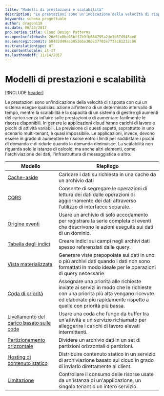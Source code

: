 ```yaml
---
title: "Modelli di prestazioni e scalabilità"
description: "Le prestazioni sono un'indicazione della velocità di risposta con cui un sistema esegue qualsiasi azione all'interno di un determinato intervallo di tempo, mentre la scalabilità è la capacità di un sistema di gestire gli aumenti del carico senza influire sulle prestazioni o di aumentare facilmente le risorse disponibili. In genere le applicazioni cloud hanno carichi di lavoro e picchi di attività variabili. La previsione di questi aspetti, soprattutto in uno scenario multi-tenant, è quasi impossibile. Le applicazioni, invece, devono essere in grado di aumentare le risorse entro i limiti per soddisfare i picchi di domanda e di ridurle quando la domanda diminuisce. La scalabilità non riguarda solo le istanze di calcolo, ma anche altri elementi, come l'archiviazione dei dati, l'infrastruttura di messaggistica e altro."
keywords: schema progettuale
author: dragon119
ms.date: 06/23/2017
pnp.series.title: Cloud Design Patterns
ms.openlocfilehash: 26e5fe0bc05bff7b9fb684795a2de3b57d945ae0
ms.sourcegitcommit: b0482d49aab0526be386837702e7724c61232c60
ms.translationtype: HT
ms.contentlocale: it-IT
ms.lasthandoff: 11/14/2017
---
```

# <a name="performance-and-scalability-patterns"></a>Modelli di prestazioni e scalabilità

[!INCLUDE [header](../../_includes/header.md)]

Le prestazioni sono un'indicazione della velocità di risposta con cui un sistema esegue qualsiasi azione all'interno di un determinato intervallo di tempo, mentre la scalabilità è la capacità di un sistema di gestire gli aumenti del carico senza influire sulle prestazioni o di aumentare facilmente le risorse disponibili. In genere le applicazioni cloud hanno carichi di lavoro e picchi di attività variabili. La previsione di questi aspetti, soprattutto in uno scenario multi-tenant, è quasi impossibile. Le applicazioni, invece, devono essere in grado di aumentare le risorse entro i limiti per soddisfare i picchi di domanda e di ridurle quando la domanda diminuisce. La scalabilità non riguarda solo le istanze di calcolo, ma anche altri elementi, come l'archiviazione dei dati, l'infrastruttura di messaggistica e altro.

| Modello | Riepilogo |
| ------- | ------- |
| [Cache-aside](../cache-aside.md) | Caricare i dati su richiesta in una cache da un archivio dati |
| [CQRS](../cqrs.md) | Consente di segregare le operazioni di lettura dei dati dalle operazioni di aggiornamento dei dati attraverso l'utilizzo di interfacce separate. |
| [Origine eventi](../event-sourcing.md) | Usare un archivio di solo accodamento per registrare la serie completa di eventi che descrivono le azioni eseguite sui dati di un dominio. |
| [Tabella degli indici](../index-table.md) | Creare indici sui campi negli archivi dati spesso referenziati dalle query. |
| [Vista materializzata](../materialized-view.md) | Generare viste prepopolate sui dati in uno o più archivi dati quando i dati non sono formattati in modo ideale per le operazioni di query necessarie. |
| [Coda di priorità](../priority-queue.md) | Assegnare una priorità alle richieste inviate ai servizi in modo che le richieste con una priorità più alta vengano ricevute ed elaborate più rapidamente rispetto a quelle con priorità più bassa. |
| [Livellamento del carico basato sulle code](../queue-based-load-leveling.md) | Usare una coda che funge da buffer tra un'attività e un servizio richiamato per alleggerire i carichi di lavoro elevati intermittenti. |
| [Partizionamento orizzontale](../sharding.md) | Dividere un archivio dati in un set di partizioni orizzontali o partizioni. |
| [Hosting di contenuto statico](../static-content-hosting.md) | Distribuire contenuto statico in un servizio di archiviazione basato sul cloud in grado di inviarlo direttamente al client. |
| [Limitazione](../throttling.md) | Controllare il consumo delle risorse usate da un'istanza di un'applicazione, un singolo tenant o un intero servizio. |